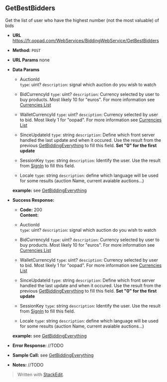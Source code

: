 **GetBestBidders**
----
  Get the list of user who have the highest number (not the most valuable) of bids 

* **URL**
https://fr.oopad.com/WebServices/BiddingWebService/GetBestBidders

* **Method:**
  `POST` 
  
*  **URL Params**
none

* **Data Params**
	* AuctionId		
		`type`: uint?
		`description`: signal which auction do you wish to watch
		
	* BidCurrencyId	
		`type`: uint?
		`description`: Currency selected by user to buy products. Most likely 10 for "euros". For more information see [Currencies List](../Types/CurrenciesList.md)

	* WalletCurrencyId
		`type`: uint?
		`desciption`: Currency selected by user to bid. Most likely 1 for "oopad". For more information see [Currencies List](../Types/CurrenciesList.md)

	* SinceUpdateId
		`type`: string
		`description`: Define which front server handled the last update and when it occured. Use the result from the previous [GetBiddingEverything](GetBiddingEverything.md) to fill this field. **Set "0" for the first update**

	* SessionKey
		`type`: string
		`description`: Identify the user. Use the result from [SignIn](../PublicWebService/SignIn.md) to fill this field.
		 
	* Locale
		`type`: string
		`description`: define which language will be used for some results (auction Name, current avaiable auctions...)
	
	**example:**
	see [GetBiddingEverything](GetBiddingEverything.md)

* **Success Response:**
    * **Code:** 200 <br />
    **Content:** 

	* AuctionId		
		`type`: uint?
		`description`: signal which auction do you wish to watch
		
	* BidCurrencyId	
		`type`: uint?
		`description`: Currency selected by user to buy products. Most likely 10 for "euros". For more information see [Currencies List](../Types/CurrenciesList.md)

	* WalletCurrencyId
		`type`: uint?
		`desciption`: Currency selected by user to bid. Most likely 1 for "oopad". For more information see [Currencies List](../Types/CurrenciesList.md)

	* SinceUpdateId
		`type`: string
		`description`: Define which front server handled the last update and when it occured. Use the result from the previous [GetBiddingEverything](GetBiddingEverything.md) to fill this field. **Set "0" for the first update**

	* SessionKey
		`type`: string
		`description`: Identify the user. Use the result from [SignIn](../PublicWebService/SignIn.md) to fill this field.
		 
	* Locale
		`type`: string
		`description`: define which language will be used for some results (auction Name, current avaiable auctions...)

	**example:**
	see [GetBiddingEverything](GetBiddingEverything.md)

* **Error Response:**
	//TODO
	
* **Sample Call:**
	see [GetBiddingEverything](GetBiddingEverything.md)

* **Notes:**
//TODO

> Written with [StackEdit](https://stackedit.io/).